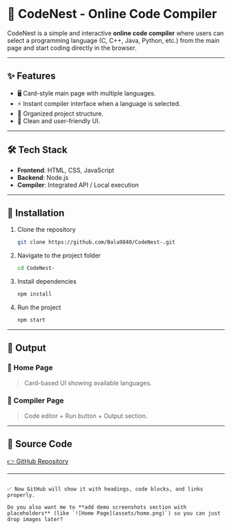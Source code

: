 
````markdown
````
# 🚀 CodeNest - Online Code Compiler  

CodeNest is a simple and interactive **online code compiler** where users can select a programming language (C, C++, Java, Python, etc.) from the main page and start coding directly in the browser.  

---

## ✨ Features  
- 🖥️ Card-style main page with multiple languages.  
- ⚡ Instant compiler interface when a language is selected.  
- 📂 Organized project structure.  
- 🎨 Clean and user-friendly UI.  

---

## 🛠️ Tech Stack  
- **Frontend**: HTML, CSS, JavaScript  
- **Backend**: Node.js  
- **Compiler**: Integrated API / Local execution  

---

## 🚀 Installation  

1. Clone the repository  
   ```bash
   git clone https://github.com/Bala9840/CodeNest-.git

2. Navigate to the project folder

   ```bash
   cd CodeNest-
   ```
3. Install dependencies

   ```bash
   npm install
   ```
4. Run the project

   ```bash
   npm start
   ```

---

## 📸 Output

### 🎯 Home Page

> Card-based UI showing available languages.

### 🎯 Compiler Page

> Code editor + Run button + Output section.

---

## 🔗 Source Code

[👉 GitHub Repository](https://github.com/Bala9840/CodeNest-)

---

```

✅ Now GitHub will show it with headings, code blocks, and links properly.  

Do you also want me to **add demo screenshots section with placeholders** (like `![Home Page](assets/home.png)`) so you can just drop images later?
```
